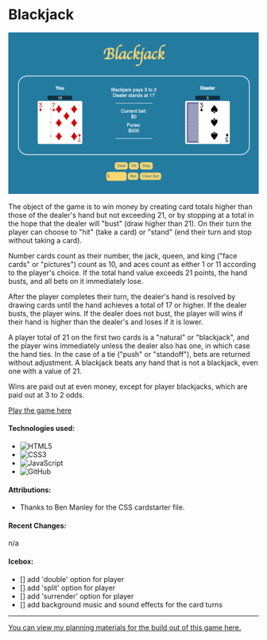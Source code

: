 # Blackjack 
 
![Alt text](blackjack.png)

The object of the game is to win money by creating card totals higher than those of the dealer's hand but not exceeding 21, or by stopping at a total in the hope that the dealer will "bust" (draw higher than 21). On their turn the player can choose to "hit" (take a card) or "stand" (end their turn and stop without taking a card).

Number cards count as their number, the jack, queen, and king ("face cards" or "pictures") count as 10, and aces count as either 1 or 11 according to the player's choice. If the total hand value exceeds 21 points, the hand busts, and all bets on it immediately lose.

After the player completes their turn, the dealer's hand is resolved by drawing cards until the hand achieves a total of 17 or higher. If the dealer busts, the player wins. If the dealer does not bust, the player will wins if their hand is higher than the dealer's and loses if it is lower.

A player total of 21 on the first two cards is a "natural" or "blackjack", and the player wins immediately unless the dealer also has one, in which case the hand ties. In the case of a tie ("push" or "standoff"), bets are returned without adjustment. A blackjack beats any hand that is not a blackjack, even one with a value of 21.

Wins are paid out at even money, except for player blackjacks, which are paid out at 3 to 2 odds.

[Play the game here](https://to-blackjack.netlify.app)

#### Technologies used:
- ![HTML5](https://img.shields.io/badge/html5-%23E34F26.svg?style=for-the-badge&logo=html5&logoColor=white)
- ![CSS3](https://img.shields.io/badge/css3-%231572B6.svg?style=for-the-badge&logo=css3&logoColor=white)
- ![JavaScript](https://img.shields.io/badge/javascript-%23323330.svg?style=for-the-badge&logo=javascript&logoColor=%23F7DF1E)
- ![GitHub](https://img.shields.io/badge/github-%23121011.svg?style=for-the-badge&logo=github&logoColor=white)

#### Attributions:
- Thanks to Ben Manley for the CSS cardstarter file.

#### Recent Changes:
n/a

#### Icebox: 
- [] add 'double' option for player
- [] add 'split' option for player
- [] add 'surrender' option for player
- [] add background music and sound effects for the card turns

---

[You can view my planning materials for the build out of this game here.](https://docs.google.com/document/d/1I_FMbUUI_8UH3oBAKzyyrsCO0Iuv13MsxqWoMzGSWtM/edit?usp=sharing)
